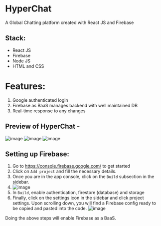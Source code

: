 # HyperChat

A Global Chatting platform created with React JS and Firebase

## Stack:
* React JS
* Firebase
* Node JS
* HTML and CSS

# Features:
1. Google authenticated login
2. Firebase as BaaS manages backend with well maintained DB
3. Real-time response to any changes

## Preview of HyperChat - 
![image](https://github.com/nots1dd/HyperChat/assets/140317709/e4b8d147-981a-47a4-9bed-f5d84397a768)
![image](https://github.com/nots1dd/HyperChat/assets/140317709/ba5039ad-5000-4db6-953d-47023decd03e)
![image](https://github.com/nots1dd/HyperChat/assets/140317709/84c2b4d4-46a2-409f-bff0-ba722be0e616)

## Setting up Firebase:
1. Go to https://console.firebase.google.com/ to get started
2. Click on `Add project` and fill the necessary details.
3. Once you are in the app console, click on the `Build` subsection in the sidebar.
4. ![image](https://github.com/nots1dd/HyperChat/assets/140317709/10fcf7aa-7c02-4a32-a1ce-4e16578bb190)
5. In `Build`, enable authentication, firestore (database) and storage
6. Finally, click on the settings icon in the sidebar and click project settings. Upon scrolling down, you will find a Firebase config ready to be copied and pasted into the code.
![image](https://github.com/nots1dd/HyperChat/assets/140317709/535cbe9d-d156-456a-b982-723a54494444)

Doing the above steps will enable Firebase as a BaaS.




